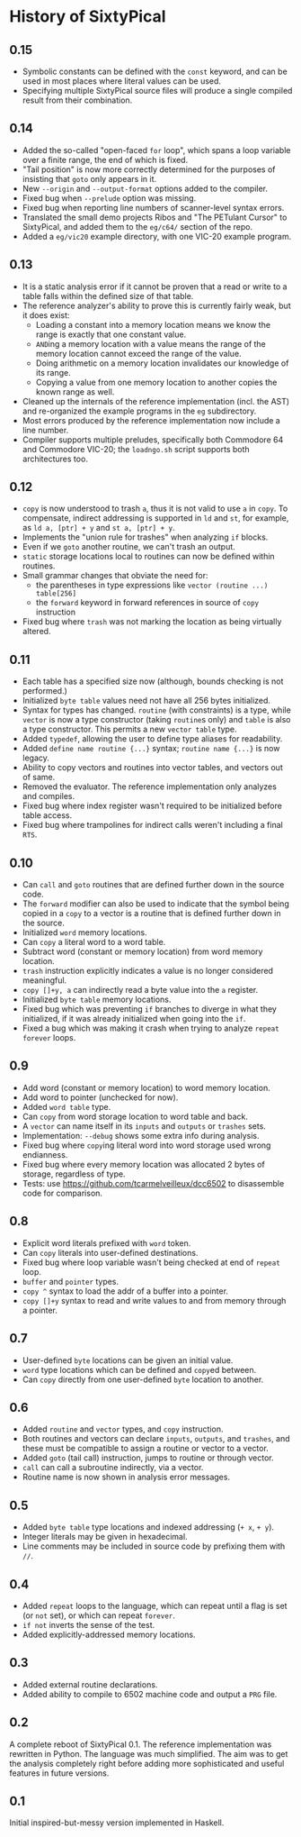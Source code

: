 History of SixtyPical
=====================

0.15
----

*   Symbolic constants can be defined with the `const` keyword, and can
    be used in most places where literal values can be used.
*   Specifying multiple SixtyPical source files will produce a single
    compiled result from their combination.

0.14
----

*   Added the so-called "open-faced `for` loop", which spans a loop
    variable over a finite range, the end of which is fixed.
*   "Tail position" is now more correctly determined for the purposes of
    insisting that `goto` only appears in it.
*   New `--origin` and `--output-format` options added to the compiler.
*   Fixed bug when `--prelude` option was missing.
*   Fixed bug when reporting line numbers of scanner-level syntax errors.
*   Translated the small demo projects Ribos and "The PETulant Cursor" to
    SixtyPical, and added them to the `eg/c64/` section of the repo.
*   Added a `eg/vic20` example directory, with one VIC-20 example program.

0.13
----

*   It is a static analysis error if it cannot be proven that a read or write
    to a table falls within the defined size of that table.
*   The reference analyzer's ability to prove this is currently fairly weak,
    but it does exist:
    *   Loading a constant into a memory location means we know the range
        is exactly that one constant value.
    *   `AND`ing a memory location with a value means the range of the
        memory location cannot exceed the range of the value.
    *   Doing arithmetic on a memory location invalidates our knowledge
        of its range.
    *   Copying a value from one memory location to another copies the
        known range as well.
*   Cleaned up the internals of the reference implementation (incl. the AST)
    and re-organized the example programs in the `eg` subdirectory.
*   Most errors produced by the reference implementation now include a line number.
*   Compiler supports multiple preludes, specifically both Commodore 64 and
    Commodore VIC-20; the `loadngo.sh` script supports both architectures too.

0.12
----

*   `copy` is now understood to trash `a`, thus it is not valid to use `a` in `copy`.
    To compensate, indirect addressing is supported in `ld` and `st`, for example,
    as `ld a, [ptr] + y` and `st a, [ptr] + y`.
*   Implements the "union rule for trashes" when analyzing `if` blocks.
*   Even if we `goto` another routine, we can't trash an output.
*   `static` storage locations local to routines can now be defined within routines.
*   Small grammar changes that obviate the need for:
    *   the parentheses in type expressions like `vector (routine ...) table[256]`
    *   the `forward` keyword in forward references in source of `copy` instruction
*   Fixed bug where `trash` was not marking the location as being virtually altered.

0.11
----

*   Each table has a specified size now (although, bounds checking is not performed.)
*   Initialized `byte table` values need not have all 256 bytes initialized.
*   Syntax for types has changed. `routine` (with constraints) is a type, while
    `vector` is now a type constructor (taking `routine`s only) and `table` is
    also a type constructor.  This permits a new `vector table` type.
*   Added `typedef`, allowing the user to define type aliases for readability.
*   Added `define name routine {...}` syntax; `routine name {...}` is now legacy.
*   Ability to copy vectors and routines into vector tables, and vectors out of same.
*   Removed the evaluator.  The reference implementation only analyzes and compiles.
*   Fixed bug where index register wasn't required to be initialized before table access.
*   Fixed bug where trampolines for indirect calls weren't including a final `RTS`.

0.10
----

*   Can `call` and `goto` routines that are defined further down in the source code.
*   The `forward` modifier can also be used to indicate that the symbol being copied
    in a `copy` to a vector is a routine that is defined further down in the source.
*   Initialized `word` memory locations.
*   Can `copy` a literal word to a word table.
*   Subtract word (constant or memory location) from word memory location.
*   `trash` instruction explicitly indicates a value is no longer considered meaningful.
*   `copy []+y, a` can indirectly read a byte value into the `a` register.
*   Initialized `byte table` memory locations.
*   Fixed bug which was preventing `if` branches to diverge in what they initialized,
    if it was already initialized when going into the `if`.
*   Fixed a bug which was making it crash when trying to analyze `repeat forever` loops.

0.9
---

*   Add word (constant or memory location) to word memory location.
*   Add word to pointer (unchecked for now).
*   Added `word table` type.
*   Can `copy` from word storage location to word table and back.
*   A `vector` can name itself in its `inputs` and `outputs` or `trashes` sets.
*   Implementation: `--debug` shows some extra info during analysis.
*   Fixed bug where `copy`ing literal word into word storage used wrong endianness.
*   Fixed bug where every memory location was allocated 2 bytes of storage, regardless of type.
*   Tests: use https://github.com/tcarmelveilleux/dcc6502 to disassemble code for comparison.

0.8
---

*   Explicit word literals prefixed with `word` token.
*   Can `copy` literals into user-defined destinations.
*   Fixed bug where loop variable wasn't being checked at end of `repeat` loop.
*   `buffer` and `pointer` types.
*   `copy ^` syntax to load the addr of a buffer into a pointer.
*   `copy []+y` syntax to read and write values to and from memory through a pointer.

0.7
---

*   User-defined `byte` locations can be given an initial value.
*   `word` type locations which can be defined and `copy`ed between.
*   Can `copy` directly from one user-defined `byte` location to another.

0.6
---

*   Added `routine` and `vector` types, and `copy` instruction.
*   Both routines and vectors can declare `inputs`, `outputs`, and `trashes`,
    and these must be compatible to assign a routine or vector to a vector.
*   Added `goto` (tail call) instruction, jumps to routine or through vector.
*   `call` can call a subroutine indirectly, via a vector.
*   Routine name is now shown in analysis error messages.

0.5
---

*   Added `byte table` type locations and indexed addressing (`+ x`, `+ y`).
*   Integer literals may be given in hexadecimal.
*   Line comments may be included in source code by prefixing them with `//`.

0.4
---

*   Added `repeat` loops to the language, which can repeat until a flag
    is set (or `not` set), or which can repeat `forever`.
*   `if not` inverts the sense of the test.
*   Added explicitly-addressed memory locations.

0.3
---

*   Added external routine declarations.
*   Added ability to compile to 6502 machine code and output a `PRG` file.

0.2
---

A complete reboot of SixtyPical 0.1.  The reference implementation was
rewritten in Python.  The language was much simplified.  The aim was to get the
analysis completely right before adding more sophisticated and useful features
in future versions.

0.1
---

Initial inspired-but-messy version implemented in Haskell.
